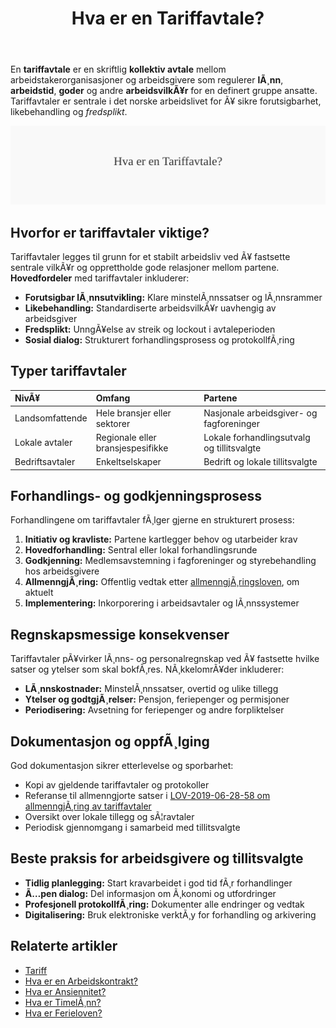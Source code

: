 ﻿---
title: "Hva er en Tariffavtale?"
meta_title: "Hva er en Tariffavtale?"
meta_description: 'En **tariffavtale** er en skriftlig **kollektiv avtale** mellom arbeidstakerorganisasjoner og arbeidsgivere som regulerer **lÃ¸nn**, **arbeidstid**, **goder** o...'
slug: tariffavtale
type: blog
layout: pages/single
---

En **tariffavtale** er en skriftlig **kollektiv avtale** mellom arbeidstakerorganisasjoner og arbeidsgivere som regulerer **lÃ¸nn**, **arbeidstid**, **goder** og andre **arbeidsvilkÃ¥r** for en definert gruppe ansatte. Tariffavtaler er sentrale i det norske arbeidslivet for Ã¥ sikre forutsigbarhet, likebehandling og *fredsplikt*.

![Illustrasjon av konseptet tariffavtale](tariffavtale-image.svg)

## Hvorfor er tariffavtaler viktige?

Tariffavtaler legges til grunn for et stabilt arbeidsliv ved Ã¥ fastsette sentrale vilkÃ¥r og opprettholde gode relasjoner mellom partene. **Hovedfordeler** med tariffavtaler inkluderer:

* **Forutsigbar lÃ¸nnsutvikling:** Klare minstelÃ¸nnssatser og lÃ¸nnsrammer
* **Likebehandling:** Standardiserte arbeidsvilkÃ¥r uavhengig av arbeidsgiver
* **Fredsplikt:** UnngÃ¥else av streik og lockout i avtaleperioden
* **Sosial dialog:** Strukturert forhandlingsprosess og protokollfÃ¸ring

## Typer tariffavtaler

| NivÃ¥            | Omfang                         | Partene                        |
|:----------------|:-------------------------------|:-------------------------------|
| Landsomfattende | Hele bransjer eller sektorer   | Nasjonale arbeidsgiver- og fagforeninger |
| Lokale avtaler  | Regionale eller bransjespesifikke | Lokale forhandlingsutvalg og tillitsvalgte |
| Bedriftsavtaler | Enkeltselskaper                | Bedrift og lokale tillitsvalgte |

## Forhandlings- og godkjenningsprosess

Forhandlingene om tariffavtaler fÃ¸lger gjerne en strukturert prosess:

1. **Initiativ og kravliste:** Partene kartlegger behov og utarbeider krav
2. **Hovedforhandling:** Sentral eller lokal forhandlingsrunde
3. **Godkjenning:** Medlemsavstemning i fagforeninger og styrebehandling hos arbeidsgivere
4. **AllmenngjÃ¸ring:** Offentlig vedtak etter [allmenngjÃ¸ringsloven](/blogs/regnskap/hva-er-allmenngjoringsloven "Hva er AllmenngjÃ¸ringsloven?"), om aktuelt
5. **Implementering:** Inkorporering i arbeidsavtaler og lÃ¸nnssystemer

## Regnskapsmessige konsekvenser

Tariffavtaler pÃ¥virker lÃ¸nns- og personalregnskap ved Ã¥ fastsette hvilke satser og ytelser som skal bokfÃ¸res. NÃ¸kkelomrÃ¥der inkluderer:

* **LÃ¸nnskostnader:** MinstelÃ¸nnssatser, overtid og ulike tillegg
* **Ytelser og godtgjÃ¸relser:** Pensjon, feriepenger og permisjoner
* **Periodisering:** Avsetning for feriepenger og andre forpliktelser

## Dokumentasjon og oppfÃ¸lging

God dokumentasjon sikrer etterlevelse og sporbarhet:

* Kopi av gjeldende tariffavtaler og protokoller
* Referanse til allmenngjorte satser i [LOV-2019-06-28-58 om allmenngjÃ¸ring av tariffavtaler](/blogs/regnskap/hva-er-allmenngjoringsloven "Hva er AllmenngjÃ¸ringsloven?")
* Oversikt over lokale tillegg og sÃ¦ravtaler
* Periodisk gjennomgang i samarbeid med tillitsvalgte

## Beste praksis for arbeidsgivere og tillitsvalgte

* **Tidlig planlegging:** Start kravarbeidet i god tid fÃ¸r forhandlinger
* **Ã…pen dialog:** Del informasjon om Ã¸konomi og utfordringer
* **Profesjonell protokollfÃ¸ring:** Dokumenter alle endringer og vedtak
* **Digitalisering:** Bruk elektroniske verktÃ¸y for forhandling og arkivering

## Relaterte artikler

* [Tariff](/blogs/regnskap/tariff "Tariff i regnskap: Oversikt, definisjon og eksempler")
* [Hva er en Arbeidskontrakt?](/blogs/regnskap/arbeidskontrakten "Hva er Arbeidskontrakten? Innhold og Krav")
* [Hva er Ansiennitet?](/blogs/regnskap/ansiennitet "Ansiennitet i Norsk Regnskap")
* [Hva er TimelÃ¸nn?](/blogs/regnskap/hva-er-timelonn "Hva er TimelÃ¸nn? Guide til TimelÃ¸nn og Overtid")
* [Hva er Ferieloven?](/blogs/regnskap/ferieloven "Hva er Ferieloven? Regler for Ferie")





